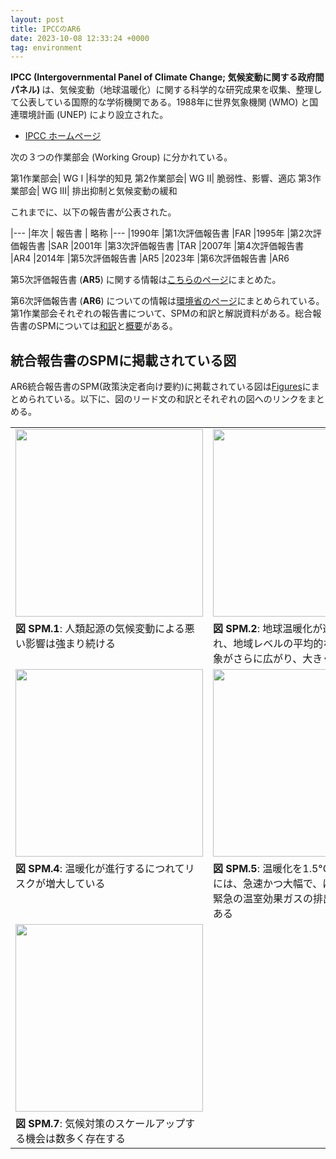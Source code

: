 ```yaml
---
layout: post
title: IPCCのAR6
date: 2023-10-08 12:33:24 +0000
tag: environment
---
```

<strong>IPCC (Intergovernmental Panel of Climate Change; 気候変動に関する政府間パネル) </strong>は、気候変動（地球温暖化）に関する科学的な研究成果を収集、整理して公表している国際的な学術機関である。1988年に世界気象機関 (WMO) と国連環境計画 (UNEP) により設立された。

- [IPCC ホームページ](http://www.ipcc.ch/)

次の３つの作業部会 (Working Group) に分かれている。

第1作業部会| WG I |科学的知見
第2作業部会| WG II| 脆弱性、影響、適応
第3作業部会| WG III| 排出抑制と気候変動の緩和

これまでに、以下の報告書が公表された。

|---
|年次 | 報告書 | 略称
|---
|1990年 |第1次評価報告書 |FAR
|1995年 |第2次評価報告書 |SAR
|2001年 |第3次評価報告書 |TAR
|2007年 |第4次評価報告書 |AR4
|2014年 |第5次評価報告書 |AR5
|2023年 |第6次評価報告書 |AR6

第5次評価報告書 (<strong>AR5</strong>) に関する情報は[こちらのページ](/2015/10/23/ipcc-2013-fig/)にまとめた。

第6次評価報告書 (<strong>AR6</strong>) についての情報は[環境省のページ](http://www.env.go.jp/earth/ipcc/6th/)にまとめられている。第1作業部会それぞれの報告書について、SPMの和訳と解説資料がある。総合報告書のSPMについては[和訳](https://www.env.go.jp/content/000127495.pdf)と[概要](https://www.env.go.jp/content/000126429.pdf)がある。

## 統合報告書のSPMに掲載されている図

AR6統合報告書のSPM(政策決定者向け要約)に掲載されている図は[Figures](https://www.ipcc.ch/report/ar6/syr/figures/)にまとめられている。以下に、図のリード文の和訳とそれぞれの図へのリンクをまとめる。

<table>
  <tr>
   <td>
     <a href="https://www.ipcc.ch/report/ar6/syr/figures/figure-spm-1"><img alt="" src="https://www.ipcc.ch/report/ar6/syr/downloads/figures/IPCC_AR6_SYR_SPM_Figure1.png" style="width:300px;" /></a>
   </td>
   <td>
     <a href="https://www.ipcc.ch/report/ar6/syr/figures/figure-spm-2"><img alt="" src="https://www.ipcc.ch/report/ar6/syr/downloads/figures/IPCC_AR6_SYR_SPM_Figure2.png" style="width:300px;" /></a>
   </td>
   <td>
     <a href="https://www.ipcc.ch/report/ar6/syr/figures/figure-spm-3"><img alt="" src="https://www.ipcc.ch/report/ar6/syr/downloads/figures/IPCC_AR6_SYR_SPM_Figure3.png" style="width:300px;" /></a>
   </td>
  </tr>
  <tr>
   <td valign="top">
    <strong>図 SPM.1</strong>: 人類起源の気候変動による悪い影響は強まり続ける</td>
   <td valign="top">
    <strong>図 SPM.2</strong>: 地球温暖化が進行するにつれ、地域レベルの平均的な気候や極段現象がさらに広がり、大きくなる</td>
   <td valign="top">
    <strong>図 SPM.3</strong>: 将来の気候変動は、自然及び人間システムにわたって影響の深刻度を増大させ、地域間の差異を拡大させる</td>
  </tr>
  <tr>
   <td>
     <a href="https://www.ipcc.ch/report/ar6/syr/figures/figure-spm-4"><img alt="" src="https://www.ipcc.ch/report/ar6/syr/downloads/figures/IPCC_AR6_SYR_SPM_Figure4.png" style="width:300px;" /></a>
   </td>
   <td>
     <a href="https://www.ipcc.ch/report/ar6/syr/figures/figure-spm-5"><img alt="" src="https://www.ipcc.ch/report/ar6/syr/downloads/figures/IPCC_AR6_SYR_SPM_Figure5.png" style="width:300px;" /></a>
   </td>
   <td>
     <a href="https://www.ipcc.ch/report/ar6/syr/figures/figure-spm-6"><img alt="" src="https://www.ipcc.ch/report/ar6/syr/downloads/figures/IPCC_AR6_SYR_SPM_Figure6.png" style="width:300px;" /></a>
   </td>
  </tr>
  <tr>
   <td valign="top">
    <strong>図 SPM.4</strong>: 温暖化が進行するにつれてリスクが増大している</td>
   <td valign="top">
    <strong>図 SPM.5</strong>: 温暖化を1.5°Cと2°Cに抑えるには、急速かつ大幅で、ほとんどの場合緊急の温室効果ガスの排出削減が必要である</td>
   <td valign="top">
    <strong>図 SPM.6</strong>: 気候にレジリエントな開発を可能とする機会の窓が急速に閉じている</td>
  </tr>
  <tr>
   <td>
     <a href="https://www.ipcc.ch/report/ar6/syr/figures/figure-spm-7"><img alt="" src="https://www.ipcc.ch/report/ar6/syr/downloads/figures/IPCC_AR6_SYR_SPM_Figure7.png" style="width:300px;" /></a>
   </td>
  </tr>
   <tr>
   <td valign="top">
    <strong>図 SPM.7</strong>: 気候対策のスケールアップする機会は数多く存在する</td>
  </tr>
</table>
